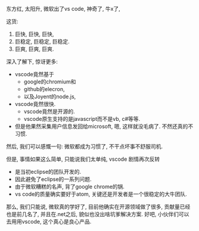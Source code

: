 东方红, 太阳升, 微软出了vs code, 神奇了, 牛x了, 

这货:

1. 巨快, 巨快, 巨快, 
2. 巨稳定, 巨稳定, 巨稳定.
3. 巨爽, 巨爽, 巨爽.

深入了解下, 惊讶更多:

- vscode竟然基于
  - google的chromium和
  - github的elecron, 
  - 以及Joyent的node.js, 
- vscode竟然很快.
  - vscode竟然是开源的.
  - vscode原生支持的是javascript而不是vb, c#等等.
- 但是他果然采集用户信息发回给microsoft, 嗯, 这样就没毛病了. 不然还真的不习惯.


然后, 我们可以感慨一句: 微软都成为习惯了, 不干点坏事不舒服司机. 

但是, 事情如果这么简单, 只能说我们太单纯, vscode 剧情再次反转

- 是当初eclipse的团队开发的. 
- 因此避免了eclipse的一系列问题.
- 由于微软糟糕的名声, 背了google chrome的锅.
- vs code的质量确实要好于atom, 关键还是开发者是一个很稳定的大牛团队.

那么, 我们只能说, 微软真的学好了, 目前他确实在开源领域做了很多, 贡献量已经也是前几名了, 并且在.net之后, 貌似也没出啥坑爹解决方案. 好吧, 小伙伴们可以去用用vscode, 这个真心是良心产品.